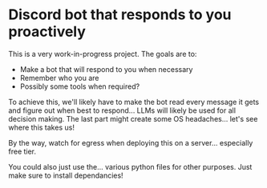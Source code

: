 # Discord bot that responds to you proactively
This is a very work-in-progress project.
The goals are to:
- Make a bot that will respond to you when necessary
- Remember who you are
- Possibly some tools when required?

To achieve this, we'll likely have to make the bot read every message it gets and figure out when best to respond...
LLMs will likely be used for all decision making.
The last part might create some OS headaches... let's see where this takes us!

By the way, watch for egress when deploying this on a server... especially free tier.

You could also just use the... various python files for other purposes. Just make sure to install dependancies!